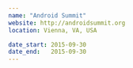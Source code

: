```yaml
---
name: "Android Summit"
website: http://androidsummit.org
location: Vienna, VA, USA

date_start: 2015-09-30
date_end:   2015-09-30
---
```

